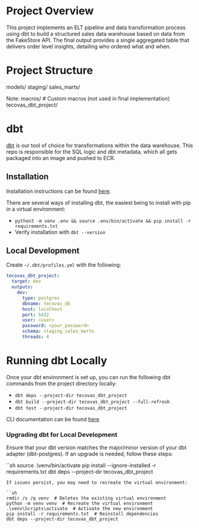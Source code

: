 # Project Overview

This project implements an ELT pipeline and data transformation process using dbt to build a structured sales data warehouse based on data from the FakeStore API. 
The final output provides a single aggregated table that delivers order level insights, detailing who ordered what and when.

# Project Structure
models/
staging/ 
sales_marts/ 

Note: macros/ # Custom macros (not used in final implementation)
tecovas_dbt_project/

# dbt

[dbt](https://docs.getdbt.com/docs/introduction) is our tool of choice for transformations within the data warehouse. This repo is responsible for the SQL logic and dbt metadata, which all gets packaged into an image and pushed to ECR.

## Installation

Installation instructions can be found [here](https://docs.getdbt.com/docs/core/installation).

There are several ways of installing dbt, the easiest being to install with pip in a virtual environment:
* `python3 -m venv .env && source .env/bin/activate && pip install -r requirements.txt`
* Verify installation with `dbt --version`

## Local Development

Create `~/.dbt/profiles.yml` with the following:
```yaml
tecovas_dbt_project:
  target: dev
  outputs:
    dev:
      type: postgres
      dbname: tecovas_db
      host: localhost
      port: 5432
      user: <user>
      password: <your_password>
      schema: staging_sales_marts
      threads: 4
```

# Running dbt Locally

Once your dbt environment is set up, you can run the following dbt commands from the project directory locally:
* `dbt deps --project-dir tecovas_dbt_project`
* `dbt build --project-dir tecovas_dbt_project --full-refresh`
* `dbt test --project-dir tecovas_dbt_project`

CLI documentation can be found [here](https://docs.getdbt.com/reference/dbt-commands)

### Upgrading dbt for Local Development
Ensure that your dbt version matches the major/minor version of your dbt adapter (dbt-postgres). If an upgrade is needed, follow these steps:

``sh
source .\venv/bin/activate
pip install --ignore-installed -r requirements.txt
dbt deps --project-dir tecovas_dbt_project
```
If issues persist, you may need to recreate the virtual environment:

``sh
rmdir /s /q venv  # Deletes the existing virtual environment
python -m venv venv  # Recreate the virtual environment
.\venv\Scripts\activate  # Activate the new environment
pip install -r requirements.txt  # Reinstall dependencies
dbt deps --project-dir tecovas_dbt_project
```